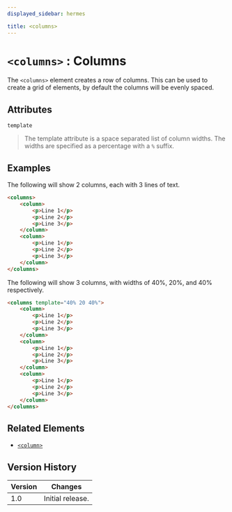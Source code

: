 ```yaml
---
displayed_sidebar: hermes

title: <columns>
---
```


# `<columns>` : Columns

The `<columns>` element creates a row of columns.
This can be used to create a grid of elements, by default the columns will be evenly spaced.

## Attributes

`template`
> The template attribute is a space separated list of column widths.
> The widths are specified as a percentage with a `%` suffix.

## Examples

The following will show 2 columns, each with 3 lines of text.

```html
<columns>
    <column>
        <p>Line 1</p>
        <p>Line 2</p>
        <p>Line 3</p>
    </column>
    <column>
        <p>Line 1</p>
        <p>Line 2</p>
        <p>Line 3</p>
    </column>
</columns>
```

The following will show 3 columns, with widths of 40%, 20%, and 40% respectively.

```html
<columns template="40% 20 40%">
    <column>
        <p>Line 1</p>
        <p>Line 2</p>
        <p>Line 3</p>
    </column>
    <column>
        <p>Line 1</p>
        <p>Line 2</p>
        <p>Line 3</p>
    </column>
    <column>
        <p>Line 1</p>
        <p>Line 2</p>
        <p>Line 3</p>
    </column>
</columns>
```

## Related Elements

- [`<column>`](../elements/column)

## Version History

| Version | Changes |
| ------- | ------- |
| 1.0     | Initial release. |